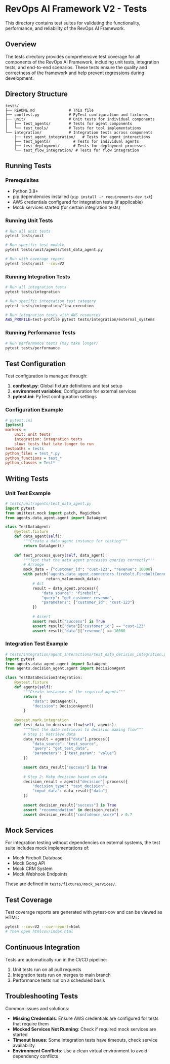 # RevOps AI Framework V2 - Tests

This directory contains test suites for validating the functionality, performance, and reliability of the RevOps AI Framework.

## Overview

The tests directory provides comprehensive test coverage for all components of the RevOps AI Framework, including unit tests, integration tests, and end-to-end scenarios. These tests ensure the quality and correctness of the framework and help prevent regressions during development.

## Directory Structure

```
tests/
├── README.md               # This file
├── conftest.py             # PyTest configuration and fixtures
├── unit/                   # Unit tests for individual components
│   ├── test_agents/        # Tests for agent components
│   └── test_tools/         # Tests for tool implementations
└── integration/            # Integration tests across components
    ├── test_agent_integration/   # Tests for agent interactions
    ├── test_agents/          # Tests for individual agents
    ├── test_deployment/      # Tests for deployment processes
    └── test_flow_integration/ # Tests for flow integration
```

## Running Tests

### Prerequisites

- Python 3.8+
- pip dependencies installed (`pip install -r requirements-dev.txt`)
- AWS credentials configured for integration tests (if applicable)
- Mock services started (for certain integration tests)

### Running Unit Tests

```bash
# Run all unit tests
pytest tests/unit

# Run specific test module
pytest tests/unit/agents/test_data_agent.py

# Run with coverage report
pytest tests/unit --cov=V2
```

### Running Integration Tests

```bash
# Run all integration tests
pytest tests/integration

# Run specific integration test category
pytest tests/integration/flow_execution

# Run integration tests with AWS resources
AWS_PROFILE=test-profile pytest tests/integration/external_systems
```

### Running Performance Tests

```bash
# Run performance tests (may take longer)
pytest tests/performance
```

## Test Configuration

Test configuration is managed through:

1. **conftest.py**: Global fixture definitions and test setup
2. **environment variables**: Configuration for external services
3. **pytest.ini**: PyTest configuration settings

### Configuration Example

```ini
# pytest.ini
[pytest]
markers =
    unit: unit tests
    integration: integration tests
    slow: tests that take longer to run
testpaths = tests
python_files = test_*.py
python_functions = test_*
python_classes = Test*
```

## Writing Tests

### Unit Test Example

```python
# tests/unit/agents/test_data_agent.py
import pytest
from unittest.mock import patch, MagicMock
from agents.data_agent.agent import DataAgent

class TestDataAgent:
    @pytest.fixture
    def data_agent(self):
        """Create a data agent instance for testing"""
        return DataAgent()
    
    def test_process_query(self, data_agent):
        """Test that the data agent processes queries correctly"""
        # Arrange
        mock_data = {"customer_id": "cust-123", "revenue": 10000}
        with patch('agents.data_agent.connectors.firebolt.FireboltConnector.execute_query',
                  return_value=mock_data):
            # Act
            result = data_agent.process({
                "data_source": "firebolt",
                "query": "get_customer_revenue",
                "parameters": {"customer_id": "cust-123"}
            })
            
            # Assert
            assert result["success"] is True
            assert result["data"]["customer_id"] == "cust-123"
            assert result["data"]["revenue"] == 10000
```

### Integration Test Example

```python
# tests/integration/agent_interactions/test_data_decision_integration.py
import pytest
from agents.data_agent.agent import DataAgent
from agents.decision_agent.agent import DecisionAgent

class TestDataDecisionIntegration:
    @pytest.fixture
    def agents(self):
        """Create instances of the required agents"""
        return {
            "data": DataAgent(),
            "decision": DecisionAgent()
        }
    
    @pytest.mark.integration
    def test_data_to_decision_flow(self, agents):
        """Test the data retrieval to decision making flow"""
        # Step 1: Retrieve data
        data_result = agents["data"].process({
            "data_source": "test_source",
            "query": "get_test_data",
            "parameters": {"test_param": "value"}
        })
        
        assert data_result["success"] is True
        
        # Step 2: Make decision based on data
        decision_result = agents["decision"].process({
            "decision_type": "test_decision",
            "input_data": data_result["data"]
        })
        
        assert decision_result["success"] is True
        assert "recommendation" in decision_result
        assert decision_result["confidence_score"] > 0.7
```

## Mock Services

For integration testing without dependencies on external systems, the test suite includes mock implementations of:

- Mock Firebolt Database
- Mock Gong API
- Mock CRM System
- Mock Webhook Endpoints

These are defined in `tests/fixtures/mock_services/`.

## Test Coverage

Test coverage reports are generated with pytest-cov and can be viewed as HTML:

```bash
pytest --cov=V2 --cov-report=html
# Then open htmlcov/index.html
```

## Continuous Integration

Tests are automatically run in the CI/CD pipeline:

1. Unit tests run on all pull requests
2. Integration tests run on merges to main branch
3. Performance tests run on a scheduled basis

## Troubleshooting Tests

Common issues and solutions:

- **Missing Credentials**: Ensure AWS credentials are configured for tests that require them
- **Mocked Services Not Running**: Check if required mock services are started
- **Timeout Issues**: Some integration tests have timeouts, check service availability
- **Environment Conflicts**: Use a clean virtual environment to avoid dependency conflicts
